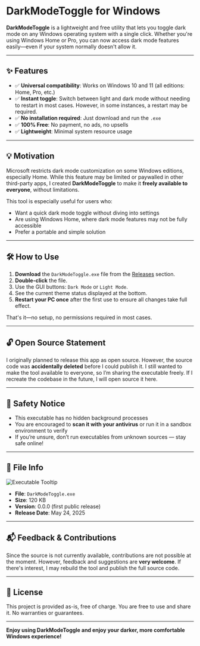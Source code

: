 # DarkModeToggle for Windows

**DarkModeToggle** is a lightweight and free utility that lets you toggle dark mode on any Windows operating system with a single click. Whether you're using Windows Home or Pro, you can now access dark mode features easily—even if your system normally doesn't allow it.

---

## ✨ Features

- ✅ **Universal compatibility**: Works on Windows 10 and 11 (all editions: Home, Pro, etc.)
- ✅ **Instant toggle**: Switch between light and dark mode without needing to restart in most cases. However, in some instances, a restart may be required.
- ✅ **No installation required**: Just download and run the `.exe`
- ✅ **100% Free**: No payment, no ads, no upsells
- ✅ **Lightweight**: Minimal system resource usage

---

## 💡 Motivation

Microsoft restricts dark mode customization on some Windows editions, especially Home. While this feature may be limited or paywalled in other third-party apps, I created **DarkModeToggle** to make it **freely available to everyone**, without limitations.

This tool is especially useful for users who:

- Want a quick dark mode toggle without diving into settings
- Are using Windows Home, where dark mode features may not be fully accessible
- Prefer a portable and simple solution

---

## 🛠️ How to Use

1. **Download** the `DarkModeToggle.exe` file from the [Releases](#) section.
2. **Double-click** the file.
3. Use the GUI buttons: `Dark Mode` or `Light Mode`.
4. See the current theme status displayed at the bottom.
5. **Restart your PC once** after the first use to ensure all changes take full effect.

That's it—no setup, no permissions required in most cases.

---

## 🔓 Open Source Statement

I originally planned to release this app as open source. However, the source code was **accidentally deleted** before I could publish it. I still wanted to make the tool available to everyone, so I’m sharing the executable freely. If I recreate the codebase in the future, I will open source it here.

---

## 🧪 Safety Notice

- This executable has no hidden background processes
- You are encouraged to **scan it with your antivirus** or run it in a sandbox environment to verify
- If you’re unsure, don’t run executables from unknown sources — stay safe online!

---

## 📂 File Info

![Executable Tooltip](92c181c5-b8d8-43c8-b2de-5b38adab5677.png)

- **File**: `DarkModeToggle.exe`
- **Size**: 120 KB
- **Version**: 0.0.0 (first public release)
- **Release Date**: May 24, 2025

---

## 📬 Feedback & Contributions

Since the source is not currently available, contributions are not possible at the moment. However, feedback and suggestions are **very welcome**. If there's interest, I may rebuild the tool and publish the full source code.

---

## 📜 License

This project is provided as-is, free of charge. You are free to use and share it. No warranties or guarantees.

---

**Enjoy using DarkModeToggle and enjoy your darker, more comfortable Windows experience!**


